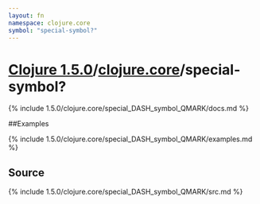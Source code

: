```yaml
---
layout: fn
namespace: clojure.core
symbol: "special-symbol?"
---
```


# [Clojure 1.5.0](../../)/[clojure.core](../)/special-symbol?

{% include 1.5.0/clojure.core/special_DASH_symbol_QMARK/docs.md %}

##Examples

{% include 1.5.0/clojure.core/special_DASH_symbol_QMARK/examples.md %}
## Source
{% include 1.5.0/clojure.core/special_DASH_symbol_QMARK/src.md %}


